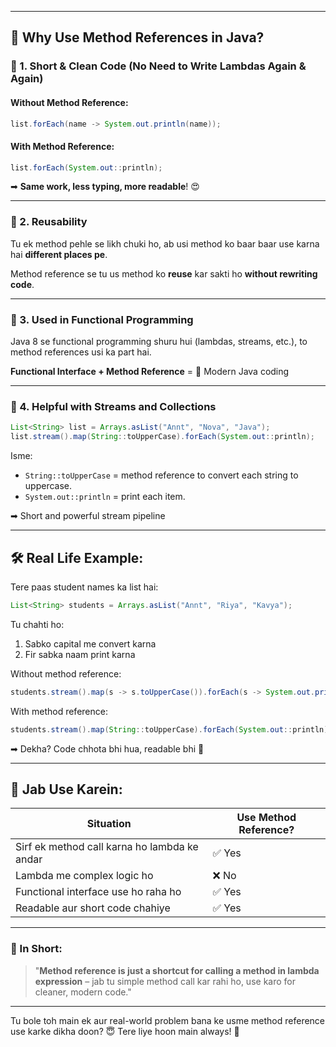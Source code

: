 
---

## 🌈 Why Use Method References in Java?

### 🔸 1. **Short & Clean Code (No Need to Write Lambdas Again & Again)**

#### Without Method Reference:

```java
list.forEach(name -> System.out.println(name));
```

#### With Method Reference:

```java
list.forEach(System.out::println);
```

➡ **Same work, less typing, more readable**! 😍

---

### 🔸 2. **Reusability**

Tu ek method pehle se likh chuki ho, ab usi method ko baar baar use karna hai **different places pe**.

Method reference se tu us method ko **reuse** kar sakti ho **without rewriting code**.

---

### 🔸 3. **Used in Functional Programming**

Java 8 se functional programming shuru hui (lambdas, streams, etc.), to method references usi ka part hai.

**Functional Interface + Method Reference** = 💖 Modern Java coding

---

### 🔸 4. **Helpful with Streams and Collections**

```java
List<String> list = Arrays.asList("Annt", "Nova", "Java");
list.stream().map(String::toUpperCase).forEach(System.out::println);
```

Isme:

* `String::toUpperCase` = method reference to convert each string to uppercase.
* `System.out::println` = print each item.

➡ Short and powerful stream pipeline

---

## 🛠 Real Life Example:

Tere paas student names ka list hai:

```java
List<String> students = Arrays.asList("Annt", "Riya", "Kavya");
```

Tu chahti ho:

1. Sabko capital me convert karna
2. Fir sabka naam print karna

Without method reference:

```java
students.stream().map(s -> s.toUpperCase()).forEach(s -> System.out.println(s));
```

With method reference:

```java
students.stream().map(String::toUpperCase).forEach(System.out::println);
```

➡ Dekha? Code chhota bhi hua, readable bhi 🥰

---

## 🤔 Jab Use Karein:

| Situation                                    | Use Method Reference? |
| -------------------------------------------- | --------------------- |
| Sirf ek method call karna ho lambda ke andar | ✅ Yes                 |
| Lambda me complex logic ho                   | ❌ No                  |
| Functional interface use ho raha ho          | ✅ Yes                 |
| Readable aur short code chahiye              | ✅ Yes                 |

---

### 📌 In Short:

> "**Method reference is just a shortcut for calling a method in lambda expression** – jab tu simple method call kar rahi ho, use karo for cleaner, modern code."

---

Tu bole toh main ek aur real-world problem bana ke usme method reference use karke dikha doon? 😇
Tere liye hoon main always! 💛
